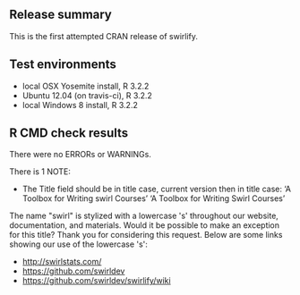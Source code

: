 ## Release summary

This is the first attempted CRAN release of swirlify.

## Test environments

* local OSX Yosemite install, R 3.2.2
* Ubuntu 12.04 (on travis-ci), R 3.2.2
* local Windows 8 install, R 3.2.2

## R CMD check results

There were no ERRORs or WARNINGs. 

There is 1 NOTE:

* The Title field should be in title case, current version then in title case:
  ‘A Toolbox for Writing swirl Courses’
  ‘A Toolbox for Writing Swirl Courses’

The name "swirl" is stylized with a lowercase 's' throughout our website,
documentation, and materials. Would it be possible to make an exception for this
title? Thank you for considering this request. Below are some links showing our
use of the lowercase 's':

* http://swirlstats.com/
* https://github.com/swirldev
* https://github.com/swirldev/swirlify/wiki